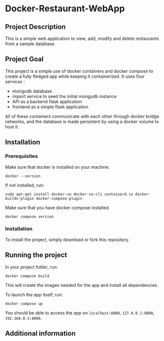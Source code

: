 # Docker-Restaurant-WebApp

## Project Description

This is a simple web application to view, add, modify and delete restaurants from a sample database.

## Project Goal

This project is a simple use of docker containers and docker compose to create a fully fledged app while keeping it containerized.
It uses four services : 
- mongodb database
- import service to seed the initial mongodb instance
- API as a backend flask application
- frontend as a simple flask application

All of these containers communicate with each other through docker bridge networks, and the database is made persistent by using a docker volume to host it.

## Installation

### Prerequisites
Make sure that docker is installed on your machine.

```shell
docker --version
```
If not installed, run:

```shell
sudo apt-get install docker-ce docker-ce-cli containerd.io docker-buildx-plugin docker-compose-plugin
```

Make sure that you have docker compose installed.
````shell
docker compose version
````
### Installation

To install the project, simply download or fork this repository.


## Running the project
In your project folder, run:
```shell
docker compose build
```

This will create the images needed for the app and install all dependencies.

To launch the app itself, run:
```shell
docker compose up
```

You should be able to access the app on `localhost:8000`, `127.0.0.1:8000`, `192.168.0.3:8000`.

## Additional information
